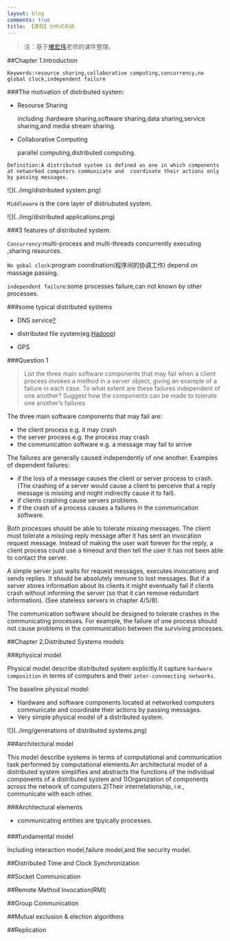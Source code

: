 ```yaml
---
layout: blog
comments: true
title: 【课程】分布式系统
---
```


>注：基于[堵宏伟](http://www.hitsz.edu.cn/body/shizi/detailcn.php?strID=604)老师的课件整理。

##Chapter 1.Introduction

`Keywords:resource sharing,collaborative computing,concurrency,no global clock,independent failure`

###The motivation of distributed system:

* Resourse Sharing

    including :hardware sharing,software sharing,data sharing,service sharing,and media stream sharing.

* Collaborative Computing

    parallel computing,distributed computing.


`Definition:A distributed system is defined as one in which components at networked computers communicate and 
coordinate their actions only by passing messages.`


![](../img/distributed system.png)

`Middleware` is the core layer of distriubuted system.

![](../img/distributed applications.png)

###3 features of distributed system:

`Concurrency`:multi-process and multi-threads concurrently executing ,sharing resources.

`No gobal clock`:program coordination(程序间的协调工作) depend on massage passing.

`independent failure`:some processes failure,can not known by other processes.

###some typical distributed systems

* DNS service[?](http://linux.vbird.org/linux_server/0350dns.php#Whatisdns)

* distributed file system(eg.[Hadoop](http://hadoop.apache.org/docs/r1.0.4/cn/hdfs_design.html))

* GPS

###Question 1

>List the three main software components that may fail when a client process invokes a method in a server object, giving an example of a failure in each case. To what extent are these failures independent of one another? Suggest how the components can be made to tolerate one another’s failures

The three main software components that may fail are:

* the client process e.g. it may crash
* the server process e.g. the process may crash
* the communication software e.g. a message may fail to arrive

The failures are generally caused independently of one another. Examples of dependent failures:

* if the loss of a message causes the client or server process to crash. (The crashing of a server would cause a client to perceive that a reply message is missing and might indirectly cause it to fail). 
* if clients crashing cause servers problems. 
* if the crash of a process causes a failures in the communication software.

Both processes should be able to tolerate missing messages. The client must tolerate a missing reply message after it has sent an invocation request message. Instead of making the user wait forever for the reply, a client process could use a timeout and then tell the user it has not been able to contact the server. 

A simple server just waits for request messages, executes invocations and sends replies. It should be absolutely immune to lost messages. But if a server stores information about its clients it might eventually fail if clients crash without informing the server (so that it can remove redundant information). (See stateless servers in chapter 4/5/8).

The communication software should be designed to tolerate crashes in the communicating processes. For example, the failure of one process should not cause problems in the communication between the surviving processes. 


##Chapter 2.Distributed Systems models

###physical model

Physical model describe distributed system  explicitly.It capture `hardware composition` in terms of computers and their `inter-connnecting networks`.

The baseline physical model:

* Hardware and software components located at networked computers communicate and coordinate their actions by passing messages.
*  Very simple physical model of a distributed system.

![](../img/generations of distributed systems.png)

###architectural model

This model describe systems in terms of computational and communication task performed by computational elements.An architectural model of a distributed system simplifies and abstracts the functions of the individual components of a distributed system and 1)Organization of components across the network of computers.2)Their interrelationship, i.e., communicate with each other.

###Architectural elements

* communicating entities are tpyically processes.



####

###fundamental model

Including interaction model,failure model,and the security model. 

##Distributed Time and Clock Synchronization

##Socket Communication

##Remote Method Invocation(RMI)

##Group Communication

##Mutual exclusion & election algorithms

##Replication